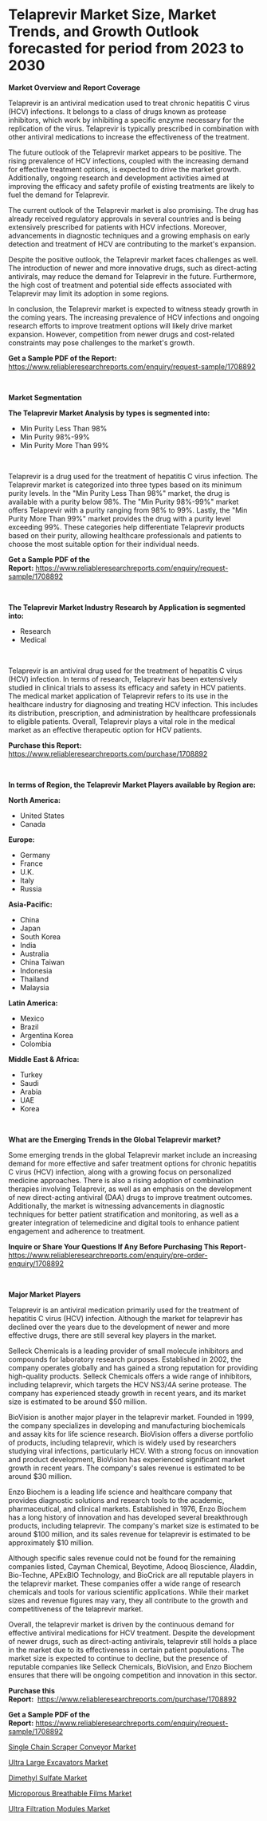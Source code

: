 <p><h1>Telaprevir Market Size, Market Trends, and Growth Outlook forecasted for period from 2023 to 2030</h1></p><p><strong>Market Overview and Report Coverage</strong></p>
<p><p>Telaprevir is an antiviral medication used to treat chronic hepatitis C virus (HCV) infections. It belongs to a class of drugs known as protease inhibitors, which work by inhibiting a specific enzyme necessary for the replication of the virus. Telaprevir is typically prescribed in combination with other antiviral medications to increase the effectiveness of the treatment.</p><p>The future outlook of the Telaprevir market appears to be positive. The rising prevalence of HCV infections, coupled with the increasing demand for effective treatment options, is expected to drive the market growth. Additionally, ongoing research and development activities aimed at improving the efficacy and safety profile of existing treatments are likely to fuel the demand for Telaprevir.</p><p>The current outlook of the Telaprevir market is also promising. The drug has already received regulatory approvals in several countries and is being extensively prescribed for patients with HCV infections. Moreover, advancements in diagnostic techniques and a growing emphasis on early detection and treatment of HCV are contributing to the market's expansion.</p><p>Despite the positive outlook, the Telaprevir market faces challenges as well. The introduction of newer and more innovative drugs, such as direct-acting antivirals, may reduce the demand for Telaprevir in the future. Furthermore, the high cost of treatment and potential side effects associated with Telaprevir may limit its adoption in some regions.</p><p>In conclusion, the Telaprevir market is expected to witness steady growth in the coming years. The increasing prevalence of HCV infections and ongoing research efforts to improve treatment options will likely drive market expansion. However, competition from newer drugs and cost-related constraints may pose challenges to the market's growth.</p></p>
<p><strong>Get a Sample PDF of the Report:</strong> <a href="https://www.reliableresearchreports.com/enquiry/request-sample/1708892">https://www.reliableresearchreports.com/enquiry/request-sample/1708892</a></p>
<p>&nbsp;</p>
<p><strong>Market Segmentation</strong></p>
<p><strong>The Telaprevir Market Analysis by types is segmented into:</strong></p>
<p><ul><li>Min Purity Less Than 98%</li><li>Min Purity 98%-99%</li><li>Min Purity More Than 99%</li></ul></p>
<p>&nbsp;</p>
<p><p>Telaprevir is a drug used for the treatment of hepatitis C virus infection. The Telaprevir market is categorized into three types based on its minimum purity levels. In the "Min Purity Less Than 98%" market, the drug is available with a purity below 98%. The "Min Purity 98%-99%" market offers Telaprevir with a purity ranging from 98% to 99%. Lastly, the "Min Purity More Than 99%" market provides the drug with a purity level exceeding 99%. These categories help differentiate Telaprevir products based on their purity, allowing healthcare professionals and patients to choose the most suitable option for their individual needs.</p></p>
<p><strong>Get a Sample PDF of the Report:</strong>&nbsp;<a href="https://www.reliableresearchreports.com/enquiry/request-sample/1708892">https://www.reliableresearchreports.com/enquiry/request-sample/1708892</a></p>
<p>&nbsp;</p>
<p><strong>The Telaprevir Market Industry Research by Application is segmented into:</strong></p>
<p><ul><li>Research</li><li>Medical</li></ul></p>
<p>&nbsp;</p>
<p><p>Telaprevir is an antiviral drug used for the treatment of hepatitis C virus (HCV) infection. In terms of research, Telaprevir has been extensively studied in clinical trials to assess its efficacy and safety in HCV patients. The medical market application of Telaprevir refers to its use in the healthcare industry for diagnosing and treating HCV infection. This includes its distribution, prescription, and administration by healthcare professionals to eligible patients. Overall, Telaprevir plays a vital role in the medical market as an effective therapeutic option for HCV patients.</p></p>
<p><strong>Purchase this Report:</strong>&nbsp; <a href="https://www.reliableresearchreports.com/purchase/1708892">https://www.reliableresearchreports.com/purchase/1708892</a></p>
<p>&nbsp;</p>
<p><strong>In terms of Region, the Telaprevir Market Players available by Region are:</strong></p>
<p>
    <p> <strong> North America: </strong>
        <ul>
            <li>United States</li>
            <li>Canada</li>
        </ul>
        </p> 
    <p> <strong> Europe: </strong>
        <ul>
            <li>Germany</li>
            <li>France</li>
            <li>U.K.</li>
            <li>Italy</li>
            <li>Russia</li>
        </ul>
        </p> 
    <p> <strong> Asia-Pacific: </strong>
        <ul>
            <li>China</li>
            <li>Japan</li>
            <li>South Korea</li>
            <li>India</li>
            <li>Australia</li>
            <li>China Taiwan</li>
            <li>Indonesia</li>
            <li>Thailand</li>
            <li>Malaysia</li>
        </ul>
        </p> 
    <p> <strong> Latin America: </strong>
        <ul>
            <li>Mexico</li>
            <li>Brazil</li>
            <li>Argentina Korea</li>
            <li>Colombia</li>
        </ul>
        </p> 
    <p> <strong> Middle East & Africa: </strong>
        <ul>
            <li>Turkey</li>
            <li>Saudi</li>
            <li>Arabia</li>
            <li>UAE</li>
            <li>Korea</li>
        </ul>
    </p>
    </p>
<p>&nbsp;</p>
<p><strong>What are the Emerging Trends in the Global Telaprevir market?</strong></p>
<p><p>Some emerging trends in the global Telaprevir market include an increasing demand for more effective and safer treatment options for chronic hepatitis C virus (HCV) infection, along with a growing focus on personalized medicine approaches. There is also a rising adoption of combination therapies involving Telaprevir, as well as an emphasis on the development of new direct-acting antiviral (DAA) drugs to improve treatment outcomes. Additionally, the market is witnessing advancements in diagnostic techniques for better patient stratification and monitoring, as well as a greater integration of telemedicine and digital tools to enhance patient engagement and adherence to treatment.</p></p>
<p><strong>Inquire or Share Your Questions If Any Before Purchasing This Report</strong>- <a href="https://www.reliableresearchreports.com/enquiry/pre-order-enquiry/1708892">https://www.reliableresearchreports.com/enquiry/pre-order-enquiry/1708892</a></p>
<p>&nbsp;</p>
<p><strong>Major Market Players</strong></p>
<p><p>Telaprevir is an antiviral medication primarily used for the treatment of hepatitis C virus (HCV) infection. Although the market for telaprevir has declined over the years due to the development of newer and more effective drugs, there are still several key players in the market.</p><p>Selleck Chemicals is a leading provider of small molecule inhibitors and compounds for laboratory research purposes. Established in 2002, the company operates globally and has gained a strong reputation for providing high-quality products. Selleck Chemicals offers a wide range of inhibitors, including telaprevir, which targets the HCV NS3/4A serine protease. The company has experienced steady growth in recent years, and its market size is estimated to be around $50 million.</p><p>BioVision is another major player in the telaprevir market. Founded in 1999, the company specializes in developing and manufacturing biochemicals and assay kits for life science research. BioVision offers a diverse portfolio of products, including telaprevir, which is widely used by researchers studying viral infections, particularly HCV. With a strong focus on innovation and product development, BioVision has experienced significant market growth in recent years. The company's sales revenue is estimated to be around $30 million.</p><p>Enzo Biochem is a leading life science and healthcare company that provides diagnostic solutions and research tools to the academic, pharmaceutical, and clinical markets. Established in 1976, Enzo Biochem has a long history of innovation and has developed several breakthrough products, including telaprevir. The company's market size is estimated to be around $100 million, and its sales revenue for telaprevir is estimated to be approximately $10 million.</p><p>Although specific sales revenue could not be found for the remaining companies listed, Cayman Chemical, Beyotime, Adooq Bioscience, Aladdin, Bio-Techne, APExBIO Technology, and BioCrick are all reputable players in the telaprevir market. These companies offer a wide range of research chemicals and tools for various scientific applications. While their market sizes and revenue figures may vary, they all contribute to the growth and competitiveness of the telaprevir market.</p><p>Overall, the telaprevir market is driven by the continuous demand for effective antiviral medications for HCV treatment. Despite the development of newer drugs, such as direct-acting antivirals, telaprevir still holds a place in the market due to its effectiveness in certain patient populations. The market size is expected to continue to decline, but the presence of reputable companies like Selleck Chemicals, BioVision, and Enzo Biochem ensures that there will be ongoing competition and innovation in this sector.</p></p>
<p><strong>Purchase this Report:</strong>&nbsp;&nbsp;<a href="https://www.reliableresearchreports.com/purchase/1708892">https://www.reliableresearchreports.com/purchase/1708892</a></p>
<p></p>
<p><strong>Get a Sample PDF of the Report:</strong>&nbsp;<a href="https://www.reliableresearchreports.com/enquiry/request-sample/1708892">https://www.reliableresearchreports.com/enquiry/request-sample/1708892</a></p>
<p><p><a href="https://github.com/rahu1506/Market-Research-Report-List-1/blob/main/single-chain-scraper-conveyor-market.md">Single Chain Scraper Conveyor Market</a></p><p><a href="https://github.com/aashishrp02/Market-Research-Report-List-1/blob/main/ultra-large-excavators-market.md">Ultra Large Excavators Market</a></p><p><a href="https://medium.com/@ravenrussel2023/dimethyl-sulfate-market-size-market-outlook-and-market-forecast-2023-to-2030-5b18d72e572f">Dimethyl Sulfate Market</a></p><p><a href="https://medium.com/@holliswelch2023/microporous-breathable-films-market-trends-forecast-and-competitive-analysis-to-2030-5e478d2998e4">Microporous Breathable Films Market</a></p><p><a href="https://medium.com/@vilmalittel/analyzing-ultra-filtration-modules-market-global-industry-perspective-and-forecast-2023-to-2030-4a4530f5f0c5">Ultra Filtration Modules Market</a></p></p>